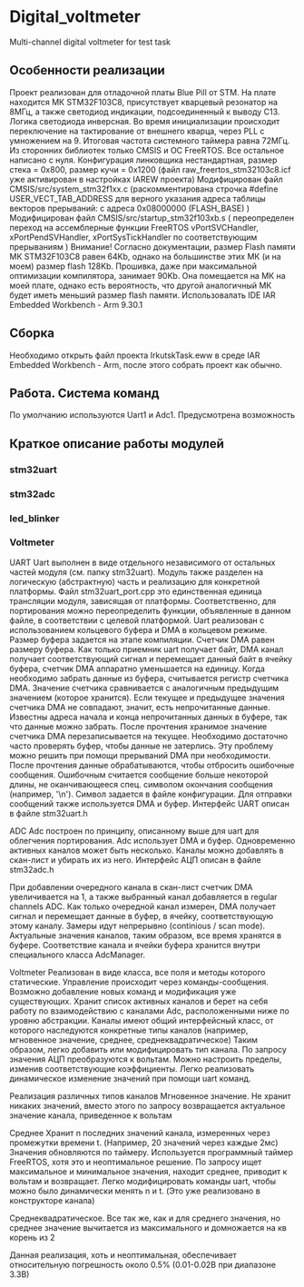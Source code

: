 # Digital_voltmeter
Multi-channel digital voltmeter for test task

## Особенности реализации
Проект реализован для отладочной платы Blue Pill от STM. 
На плате находится МК STM32F103C8, присутствует кварцевый резонатор на 8МГц, а также светодиод индикации, подсоединенный к выводу C13. Логика светодиода инверсная.
Во время инициализации происходит переключение на тактирование от внешнего кварца, через PLL с умножением на 9. Итоговая частота системного таймера равна 72МГц.
Из сторонних библиотек только CMSIS и ОС FreeRTOS. Все остальное написано с нуля.
Конфигурация линковщика нестандартная, размер стека = 0x800, размер кучи = 0x1200 (файл raw_freertos_stm32103c8.icf уже активирован в настройках IAREW проекта)
Модифицирован файл CMSIS/src/system_stm32f1xx.c  (раскомментирована строчка #define USER_VECT_TAB_ADDRESS для верного указания адреса таблицы векторов прерываний: с адреса 0x08000000 (FLASH_BASE) )
Модифицирован файл CMSIS/src/startup_stm32f103xb.s ( переопределен переход на ассемблерные функции FreeRTOS vPortSVCHandler, xPortPendSVHandler, xPortSysTickHandler по соответствующим прерываниям )
Внимание! Согласно документации, размер Flash памяти МК STM32F103C8 равен 64Kb, однако на большинстве этих МК (и на моем) размер flash 128Kb. Прошивка, даже при максимальной оптимизации компилятора, занимает 90Kb. Она помещается на МК на моей плате, однако есть вероятность, что другой аналогичный МК будет иметь меньший размер flash памяти.
Использовалать IDE IAR Embedded Workbench - Arm 9.30.1

## Сборка
Необходимо открыть файл проекта IrkutskTask.eww в среде IAR Embedded Workbench - Arm, после этого собрать проект как обычно.

## Работа. Система команд
По умолчанию используются Uart1 и Adc1. Предусмотрена возможность 

## Краткое описание работы модулей
### stm32uart

### stm32adc

### led_blinker

### Voltmeter
UART
Uart выполнен в виде отдельного независимого от остальных частей модуля (см. папку stm32uart).
Модуль также разделен на логическую (абстрактную) часть и реализацию для конкретной платформы.
Файл stm32uart_port.cpp это единственная единица трансляции модуля, зависящая от платформы.
Соответственно, для портирования можно переопределить функции, объявленные в данном файле, в соответствии с целевой платформой.
Uart реализован с использованием кольцевого буфера и DMA в кольцевом режиме.
Размер буфера задается на этапе компиляции. Счетчик DMA равен размеру буфера.
Как только приемник uart получает байт, DMA канал получает соответствующий сигнал и перемещает данный байт в ячейку буфера, счетчик DMA аппаратно уменьшается на единицу.
Когда необходимо забрать данные из буфера, считывается регистр счетчика DMA. Значение счетчика сравнивается с аналогичным предыдущим значением (которое хранится). 
Если текущее и предыдущее значения счетчика DMA не совпадают, значит, есть непрочитанные данные. Известны адреса начала и конца непрочитанных данных в буфере, так что данные можно забрать.
После прочтения хранимое значение счетчика DMA перезаписывается на текущее.
Необходимо достаточно часто проверять буфер, чтобы данные не затерлись. Эту проблему можно решить при помощи прерываний DMA при необходимости.
После прочтения данные обрабатываются, чтобы отбросить ошибочные сообщения. Ошибочным считается сообщение больше некоторой длины, не оканчивающееся спец. символом окончания сообщения (например, '\n'). Символ задается в файле конфигурации.
Для отправки сообщений также используется DMA и буфер.
Интерфейс UART описан в файле stm32uart.h

ADC
Adc построен по принципу, описанному выше для uart для облегчения портирования.
Adc использует DMA и буфер. Одновременно активных каналов может быть несколько. Каналы можно добавлять в скан-лист и убирать их из него. 
Интерфейс АЦП описан в файле stm32adc.h

При добавлении очередного канала в скан-лист счетчик DMA увеличивается на 1, а также выбранный канал добавляется в regular channels ADC.
Как только очередной канал измерен, DMA получает сигнал и перемещает данные в буфер, в ячейку, соответствующую этому каналу.
Замеры идут непрерывно (continious / scan mode).
Актуальные значения каналов, таким образом, все время хранятся в буфере.
Соответствие канала и ячейки буфера хранится внутри специального класса AdcManager.

Voltmeter
Реализован в виде класса, все поля и методы которого статические. Управление происходит через команды-сообщения.
Возможно добавление новых команд и модификация уже существующих. 
Хранит список активных каналов и берет на себя работу по взаимодействию с каналами Adc, расположенными ниже по уровню абстракции.
Каналы имеют общий интерфейсный класс, от которого наследуются конкретные типы каналов (например, мгновенное значение, среднее, среднеквадратическое)
Таким образом, легко добавить или модифицировать тип канала.
По запросу значения АЦП преобразуются к вольтам. Можно настроить пределы, изменив соответствующие коэффициенты. 
Легко реализовать динамическое изменение значений при помощи uart команд.

Реализация различных типов каналов
Мгновенное значение.
Не хранит никаких значений, вместо этого по запросу возвращается актуальное значение канала, приведенное к вольтам

Среднее
Хранит n последних значений канала, измеренных через промежутки времени t. (Например, 20 значений через каждые 2мс)
Значения обновляются по таймеру. Используется программный таймер FreeRTOS, хотя это и неоптимальное решение.
По запросу ищет максимальное и минимальное значения, находит среднее, приводит к вольтам и возвращает.
Легко модифицировать команды uart, чтобы можно было динамически менять n и t. (Это уже реализовано в конструкторе канала)

Среднеквадратическое.
Все так же, как и для среднего значения, но среднее значение вычитается из максимального и домножается на кв корень из 2

Данная реализация, хоть и неоптимальная, обеспечивает относительную погрешность около 0.5% (0.01-0.02В при диапазоне 3.3В)
